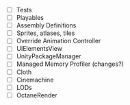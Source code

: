 - [ ] Tests
- [ ] Playables
- [ ] Assembly Definitions
- [ ] Sprites, atlases, tiles
- [ ] Override Animation Controller
- [ ] UIElementsView
- [ ] UnityPackageManager
- [ ] Managed Memory Profiler (changes?)
- [ ] Cloth
- [ ] Cinemachine
- [ ] LODs
- [ ] OctaneRender